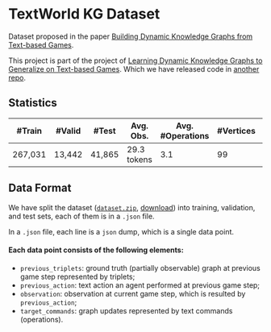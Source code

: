 # TextWorld KG Dataset
Dataset proposed in the paper [Building Dynamic Knowledge Graphs from Text-based Games](https://arxiv.org/abs/1910.09532).

This project is part of the project of [Learning Dynamic Knowledge Graphs to Generalize on Text-based Games](https://arxiv.org/abs/2002.09127).
Which we have released code in [another repo](https://github.com/xingdi-eric-yuan/GATA-public).

## Statistics
| #Train  | #Valid | #Test  |  Avg. Obs.  | Avg. #Operations | #Vertices | #Edges | Avg. #Connections |
| ---     | ---    | ---    | ---         | ---              | ---       | ---    | ---               |
| 267,031 | 13,442 | 41,865 | 29.3 tokens | 3.1              | 99        | 10     | 43.1              |

## Data Format
We have split the dataset ([`dataset.zip`](https://github.com/MikulasZelinka/textworld_kg_dataset/blob/master/dataset.zip), [download](https://github.com/MikulasZelinka/textworld_kg_dataset/raw/master/dataset.zip)) into training, validation, and test sets, each of them is in a `.json` file.

In a `.json` file, each line is a `json` dump, which is a single data point.

#### Each data point consists of the following elements: 

* `previous_triplets`: ground truth (partially observable) graph at previous game step represented by triplets;
* `previous_action`: text action an agent performed at previous game step;
* `observation`: observation at current game step, which is resulted by `previous_action`;
* `target_commands`: graph updates represented by text commands (operations).

